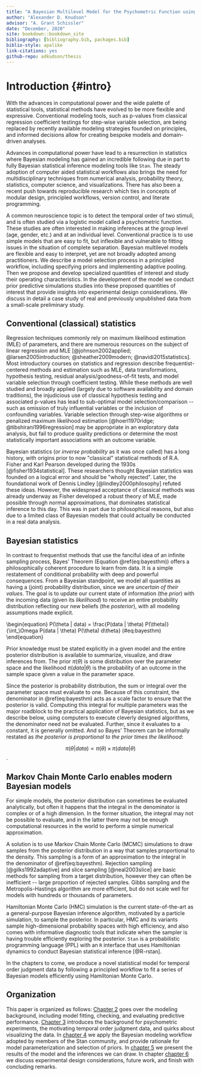 ```yaml
---
title: "A Bayesian Multilevel Model for the Psychometric Function using R and Stan"
author: "Alexander D. Knudson"
advisor: "A. Grant Schissler"
date: "December, 2020"
site: bookdown::bookdown_site
bibliography: [bibliography.bib, packages.bib]
biblio-style: apalike
link-citations: yes
github-repo: adkudson/thesis
---
```





# Introduction {#intro}


With the advances in computational power and the wide palette of statistical tools, statistical methods have evolved to be more flexible and expressive. Conventional modeling tools, such as p-values from classical regression coefficient testings for step-wise variable selection, are being replaced by recently available modeling strategies founded on principles, and informed decisions allow for creating bespoke models and domain-driven analyses.


Advances in computational power have lead to a resurrection in statistics where Bayesian modeling has gained an incredible following due in part to fully Bayesian statistical inference modeling tools like `Stan`. The steady adoption of computer aided statistical workflows also brings the need for multidisciplinary techniques from numerical analysis, probability theory, statistics, computer science, and visualizations. There has also been a recent push towards reproducible research which ties in concepts of modular design, principled workflows, version control, and literate programming.


A common neuroscience topic is to detect the temporal order of two stimuli, and is often studied via a logistic model called a psychometric function. These studies are often interested in making inferences at the group level (age, gender, etc.) and at an individual level. Conventional practice is to use simple models that are easy to fit, but inflexible and vulnerable to fitting issues in the situation of complete separation. Bayesian multilevel models are flexible and easy to interpret, yet are not broadly adopted among practitioners. We describe a model selection process in a principled workflow, including specifying priors and implementing adaptive pooling. Then we propose and develop specialized quantities of interest and study their operating characteristics. In the development of the model we conduct prior predictive simulations studies into these proposed quantities of interest that provide insights into experimental design considerations. We discuss in detail a case study of real and previously unpublished data from a small-scale preliminary study.


## Conventional (classical) statistics


Regression techniques commonly rely on maximum likelihood estimation (MLE) of parameters, and there are numerous resources on the subject of linear regression and MLE [@johnson2002applied; @larsen2005introduction; @sheather2009modern; @navidi2015statistics]. Most introductory courses on statistics and regression describe frequentist-centered methods and estimation such as MLE, data transformations, hypothesis testing, residual analysis/goodness-of-fit tests, and model variable selection through coefficient testing. While these methods are well studied and broadly applied (largely due to software availability and domain traditions), the injudicious use of classical hypothesis testing and associated p-values has lead to sub-optimal model selection/comparison -- such as omission of truly influential variables or the inclusion of confounding variables. Variable selection through step-wise algorithms or penalized maximum likelihood estimation [@hoerl1970ridge; @tibshirani1996regression] may be appropriate in an exploratory data analysis, but fail to produce quality predictions or determine the most statistically important associations with an outcome variable.


Bayesian statistics (or _inverse probability_ as it was once called) has a long history, with origins prior to now "classical" statistical methods of R.A. Fisher and Karl Pearson developed during the 1930s [@fisher1934statistical]. These researchers thought Bayesian statistics was founded on a logical error and should be "wholly rejected". Later, the foundational work of Dennis Lindley [@lindley2000philosophy] refuted these ideas. However, the widespread acceptance of classical methods was already underway as Fisher developed a robust theory of MLE, made possible through normal approximations, that dominates statistical inference to this day. This was in part due to philosophical reasons, but also due to a limited class of Bayesian models that could actually be conducted in a real data analysis.


## Bayesian statistics


In contrast to frequentist methods that use the fanciful idea of an infinite sampling process, Bayes' Theorem (Equation \@ref(eq:bayesthm)) offers a philosophically coherent procedure to learn from data. It is a simple restatement of conditional probability with deep and powerful consequences. From a Bayesian standpoint, we model all quantities as having a (joint) probability distribution, since we are _uncertain of their values_. The goal is to update our current state of information (the _prior_) with the incoming data (given its _likelihood_) to receive an entire probability distribution reflecting our new beliefs (the _posterior_), with all modeling assumptions made explicit.


\begin{equation}
  P(\theta | data) = \frac{P(data | \theta) P(\theta)}{\int_\Omega P(data | \theta) P(\theta) d\theta}
  (\#eq:bayesthm)
\end{equation}


Prior knowledge must be stated explicitly in a given model and the entire posterior distribution is available to summarize, visualize, and draw inferences from.  The prior $\pi(\theta)$ is some distribution over the parameter space and the likelihood $\pi(data | \theta)$ is the probability of an outcome in the sample space given a value in the parameter space.


Since the posterior is probability distribution, the sum or integral over the parameter space must evaluate to one. Because of this constraint, the denominator in \@ref(eq:bayesthm) acts as a scale factor to ensure that the posterior is valid. Computing this integral for multiple parameters was the major roadblock to the practical application of Bayesian statistics, but as we describe below, using computers to execute cleverly designed algorithms, the denominator need not be evaluated. Further, since it evaluates to a constant, it is generally omitted. And so Bayes' Theorem can be informally restated as _the posterior is proportional to the prior times the likelihood_:


$$\pi(\theta \vert data) \propto \pi(\theta) \times \pi(data \vert \theta)$$.


## Markov Chain Monte Carlo enables modern Bayesian models


For simple models, the posterior distribution can sometimes be evaluated analytically, but often it happens that the integral in the denominator is complex or of a high dimension. In the former situation, the integral may not be possible to evaluate, and in the latter there may not be enough computational resources in the world to perform a simple numerical approximation.


A solution is to use Markov Chain Monte Carlo (MCMC) simulations to draw samples from the posterior distribution in a way that samples proportional to the density. This sampling is a form of an approximation to the integral in the denominator of \@ref(eq:bayesthm). Rejection sampling [@gilks1992adaptive] and slice sampling [@neal2003slice] are basic methods for sampling from a target distribution, however they can often be inefficient -- large proportion of rejected samples. Gibbs sampling and the Metropolis-Hastings algorithm are more efficient, but do not scale well for models with hundreds or thousands of parameters.


Hamiltonian Monte Carlo (HMC) simulation is the current state-of-the-art as a general-purpose Bayesian inference algorithm, motivated by a particle simulation, to sample the posterior. In particular, HMC and its variants sample high-dimensional probability spaces with high efficiency, and also comes with informative diagnostic tools that indicate when the sampler is having trouble efficiently exploring the posterior. `Stan` is a probabilistic programming language (PPL) with an `R` interface that uses Hamiltonian dynamics to conduct Bayesian statistical inference [@R-rstan].


In the chapters to come, we produce a novel statistical model for temporal order judgment data by following a principled workflow to fit a series of Bayesian models efficiently using Hamiltonian Monte Carlo.


## Organization

This paper is organized as follows: [Chapter 2](#methods) goes over the modeling background, including model fitting, checking, and evaluating predictive performance. [Chapter 3](#data) introduces the background for psychometric experiments, the motivating temporal order judgment data, and quirks about visualizing the data. In [chapter 4](#application) we apply the Bayesian modeling workflow adopted by members of the Stan community, and provide rationale for model parameterization and selection of priors. In [chapter 5](#results) we present the results of the model and the inferences we can draw. In chapter [chapter 6](#conclusion) we discuss experimental design considerations, future work, and finish with concluding remarks.
